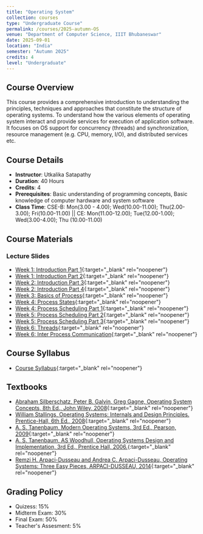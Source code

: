 ```yaml
---
title: "Operating System"
collection: courses
type: "Undergraduate Course"
permalink: /courses/2025-autumn-OS
venue: "Department of Computer Science, IIIT Bhubaneswar"
date: 2025-09-01
location: "India"
semester: "Autumn 2025"
credits: 4
level: "Undergraduate"
---
```


## Course Overview
This course provides a comprehensive introduction to understanding the principles, techniques and approaches that constitute the structure of operating systems. To understand how the various elements of operating system interact and provide services for execution of application software. It focuses on OS support for concurrency (threads) and synchronization, resource management (e.g. CPU, memory, I/O), and distributed services etc.
## Course Details
* **Instructor**: Utkalika Satapathy
* **Duration**: 40 Hours
* **Credits**: 4
* **Prerequisites**: Basic understanding of programming concepts, Basic knowledge of computer hardware and system software
* **Class Time**: CSE-B: Mon(3.00 - 4.00); Wed(10.00-11.00); Thu(2.00-3.00); Fri(10.00-11.00) || CE: Mon(11.00-12.00); Tue(12.00-1.00); Wed(3.00-4.00); Thu (10.00-11.00)


## Course Materials

### Lecture Slides
* [Week 1: Introduction Part 1](https://drive.google.com/file/d/1yF6p1FKQ10MOmBvcyjW5Br4e5tPp5jw9/view?usp=drive_link){:target="_blank" rel="noopener"}
* [Week 1: Introduction Part 2](https://drive.google.com/file/d/1auH8GPpJRD5Wq2LulnlC1MpndAlcYpnV/view?usp=drive_link){:target="_blank" rel="noopener"}
* [Week 2: Introduction Part 3](https://drive.google.com/file/d/1oxvtvdRqnb4yMD_FgmWd8CGK9NymCC7d/view?usp=drive_link){:target="_blank" rel="noopener"}
* [Week 2: Introduction Part 4](https://drive.google.com/file/d/15uWk4c1xmRoFsptXI4tZ8ybu3uh3ZrKD/view?usp=drive_link){:target="_blank" rel="noopener"}
* [Week 3: Basics of Process](https://drive.google.com/file/d/1EsFJZHHsmCvAzNb9vHDQ7zNVfS8_XZBR/view?usp=drive_link){:target="_blank" rel="noopener"}
* [Week 4: Process States](https://drive.google.com/file/d/1LeXZNVP7saeXHpSNUh2iOfm9lG7YI5Y9/view?usp=sharing){:target="_blank" rel="noopener"}
* [Week 4: Process Scheduling Part 1](https://drive.google.com/file/d/1CZUxZNJJ8RuNJ-Lpd5SwKY4ij7sIkKFG/view?usp=sharing){:target="_blank" rel="noopener"}
* [Week 5: Process Scheduling Part 2](https://drive.google.com/file/d/1Pmj--MNUj81UTWQ0U1mA6ZNxew4OQYNZ/view?usp=sharing){:target="_blank" rel="noopener"}
* [Week 5: Process Scheduling Part 3](https://drive.google.com/file/d/1wRPaNFsfbCbsZA2dOaiJw5JgwtVxv_Sh/view?usp=sharing){:target="_blank" rel="noopener"}
* [Week 6: Threads](https://drive.google.com/file/d/1_xzFoG0OjubzkgwFoKYB2eBzmaDJrxWI/view?usp=drive_link){:target="_blank" rel="noopener"}
* [Week 6: Inter Process Communication](https://drive.google.com/file/d/1HhTZbIMLYi-UjiqyPMT8di-O7u0Vah_Q/view?usp=sharing){:target="_blank" rel="noopener"}



<!-- ### Programming Assignments
* [Assignment 1: Array and List Operations](files/courses/data-structures/assignment1.pdf)
* [Assignment 2: Stack and Queue Implementation](files/courses/data-structures/assignment2.pdf)
* [Assignment 3: Tree Traversal and BST Operations](files/courses/data-structures/assignment3.pdf)
* [Assignment 4: Graph Algorithms](files/courses/data-structures/assignment4.pdf) -->

## Course Syllabus
* [Course Syllabus](https://drive.google.com/file/d/1vH8b2uMTJEBqTQGGszlqgWpFYR0bZSb_/view){:target="_blank" rel="noopener"}


## Textbooks
* [Abraham Silberschatz, Peter B. Galvin, Greg Gagne, Operating System Concepts, 8th Ed., John Wiley, 2008](https://drive.google.com/file/d/1HRYnFn6tAHe_8R-M9fKo8-jQ6Ospikvc/view?usp=sharing){:target="_blank" rel="noopener"}
* [William Stallings, Operating Systems: Internals and Design Principles. Prentice-Hall, 6th Ed., 2008](https://drive.google.com/file/d/1m48K3Uwg574pLnxlbwNRmeDK7JmWYScT/view?usp=sharing){:target="_blank" rel="noopener"}
* [A. S. Tanenbaum, Modern Operating Systems, 3rd Ed., Pearson, 2009](https://drive.google.com/file/d/1-UXPh-kRdgWBqrz7jo1n7zrhVUjvTkJA/view?usp=sharing){:target="_blank" rel="noopener"}
* [A. S. Tanenbaum, AS Woodhull, Operating Systems Design and Implementation, 3rd Ed., Prentice Hall, 2006.](https://drive.google.com/file/d/1oQnpW3a_l8eZjF4424avraqaq9PnfGWv/view?usp=sharing){:target="_blank" rel="noopener"}
* [Remzi H. Arpaci-Dusseau and Andrea C. Arpaci-Dusseau, Operating Systems: Three Easy Pieces, ARPACI-DUSSEAU, 2014](https://drive.google.com/file/d/1Tja2wdKt8Uz1hGRpCbpzIYyYS_DYv01n/view?usp=sharing){:target="_blank" rel="noopener"}


<!-- To Add
* [Textbook: Introduction to Algorithms (CLRS)](files/courses/data-structures/textbook.pdf)
* [Programming Guidelines](files/courses/data-structures/programming-guidelines.pdf)
* [Sample Code Repository](https://github.com/usatpath01/data-structures-course) -->

<!-- ## Course Objectives
By the end of this course, students will be able to:
- Implement and analyze fundamental data structures
- Design efficient algorithms for common problems
- Analyze time and space complexity of algorithms
- Apply data structures and algorithms to solve real-world problems -->

## Grading Policy
- Quizess: 15%
- Midterm Exam: 30%
- Final Exam: 50%
- Teacher's Assesment: 5%
